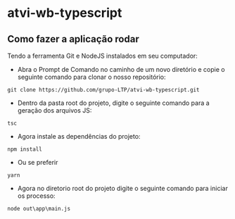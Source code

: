 # atvi-wb-typescript

## Como fazer a aplicação rodar ##

Tendo a ferramenta Git e NodeJS instalados em seu computador:
- Abra o Prompt de Comando no caminho de um novo diretório e copie o seguinte comando para clonar o nosso repositório:

```
git clone https://github.com/grupo-LTP/atvi-wb-typescript.git
```
- Dentro da pasta root do projeto, digite o seguinte comando para a geração dos arquivos JS:
```
tsc
```
- Agora instale as dependências do projeto:
``` 
npm install
``` 
- Ou se preferir
``` 
yarn
```
- Agora no diretorio root do projeto digite o seguinte comando para iniciar os processo:
```
node out\app\main.js
```
